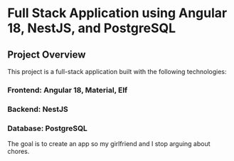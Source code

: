 # Full Stack Application using Angular 18, NestJS, and PostgreSQL
## Project Overview
This project is a full-stack application built with the following technologies:

### Frontend: Angular 18, Material, Elf
### Backend: NestJS
### Database: PostgreSQL
The goal is to create an app so my girlfriend and I stop arguing about chores.
